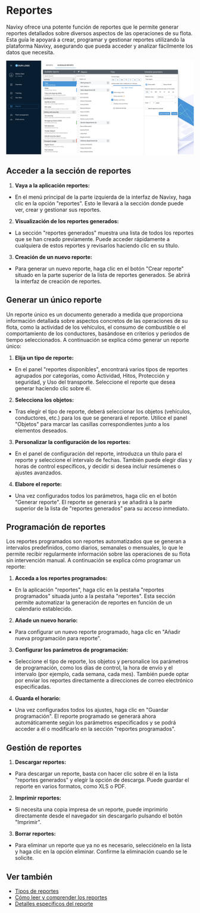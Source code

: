 # Reportes

Navixy ofrece una potente función de reportes que le permite generar reportes detallados sobre diversos aspectos de las operaciones de su flota. Esta guía le apoyará a crear, programar y gestionar reportes utilizando la plataforma Navixy, asegurando que pueda acceder y analizar fácilmente los datos que necesita.

![](../../gua-del-usuario/attachments/image-20240814-234904.png)

## Acceder a la sección de reportes

1. **Vaya a la aplicación reportes:**

* En el menú principal de la parte izquierda de la interfaz de Navixy, haga clic en la opción "reportes". Esto le llevará a la sección donde puede ver, crear y gestionar sus reportes.

2. **Visualización de los reportes generados:**

* La sección "reportes generados" muestra una lista de todos los reportes que se han creado previamente. Puede acceder rápidamente a cualquiera de estos reportes y revisarlos haciendo clic en su título.

3. **Creación de un nuevo reporte:**

* Para generar un nuevo reporte, haga clic en el botón "Crear reporte" situado en la parte superior de la lista de reportes generados. Se abrirá la interfaz de creación de reportes.

## Generar un único reporte

Un reporte único es un documento generado a medida que proporciona información detallada sobre aspectos concretos de las operaciones de su flota, como la actividad de los vehículos, el consumo de combustible o el comportamiento de los conductores, basándose en criterios y periodos de tiempo seleccionados. A continuación se explica cómo generar un reporte único:

1. **Elija un tipo de reporte:**

* En el panel "reportes disponibles", encontrará varios tipos de reportes agrupados por categorías, como Actividad, Hitos, Protección y seguridad, y Uso del transporte. Seleccione el reporte que desea generar haciendo clic sobre él.

2. **Selecciona los objetos:**

* Tras elegir el tipo de reporte, deberá seleccionar los objetos (vehículos, conductores, etc.) para los que se generará el reporte. Utilice el panel "Objetos" para marcar las casillas correspondientes junto a los elementos deseados.

3. **Personalizar la configuración de los reportes:**

* En el panel de configuración del reporte, introduzca un título para el reporte y seleccione el intervalo de fechas. También puede elegir días y horas de control específicos, y decidir si desea incluir resúmenes o ajustes avanzados.

4. **Elabore el reporte:**

* Una vez configurados todos los parámetros, haga clic en el botón "Generar reporte". El reporte se generará y se añadirá a la parte superior de la lista de "reportes generados" para su acceso inmediato.

## Programación de reportes

Los reportes programados son reportes automatizados que se generan a intervalos predefinidos, como diarios, semanales o mensuales, lo que le permite recibir regularmente información sobre las operaciones de su flota sin intervención manual. A continuación se explica cómo programar un reporte:

1. **Acceda a los reportes programados:**

* En la aplicación "reportes", haga clic en la pestaña "reportes programados" situada junto a la pestaña "reportes". Esta sección permite automatizar la generación de reportes en función de un calendario establecido.

2. **Añade un nuevo horario:**

* Para configurar un nuevo reporte programado, haga clic en "Añadir nueva programación para reporte".

3. **Configurar los parámetros de programación:**

* Seleccione el tipo de reporte, los objetos y personalice los parámetros de programación, como los días de control, la hora de envío y el intervalo (por ejemplo, cada semana, cada mes). También puede optar por enviar los reportes directamente a direcciones de correo electrónico especificadas.

4. **Guarda el horario:**

* Una vez configurados todos los ajustes, haga clic en "Guardar programación". El reporte programado se generará ahora automáticamente según los parámetros especificados y se podrá acceder a él o modificarlo en la sección "reportes programados".

## Gestión de reportes

1. **Descargar reportes:**

* Para descargar un reporte, basta con hacer clic sobre él en la lista "reportes generados" y elegir la opción de descarga. Puede guardar el reporte en varios formatos, como XLS o PDF.

2. **Imprimir reportes:**

* Si necesita una copia impresa de un reporte, puede imprimirlo directamente desde el navegador sin descargarlo pulsando el botón "Imprimir".

3. **Borrar reportes:**

* Para eliminar un reporte que ya no es necesario, selecciónelo en la lista y haga clic en la opción eliminar. Confirme la eliminación cuando se le solicite.

## Ver también

* [Tipos de reportes](tipos-de-reportes.md)
* [Cómo leer y comprender los reportes](leer-y-comprender-los-reportes.md)
* [Detalles específicos del reporte](detalles-especficos-del-reporte/)
